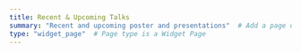 ```yaml
---
title: Recent & Upcoming Talks
summary: "Recent and upcoming poster and presentations"  # Add a page description.
type: "widget_page"  # Page type is a Widget Page
---
```

